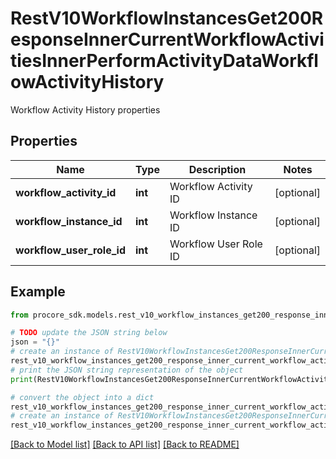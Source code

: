 # RestV10WorkflowInstancesGet200ResponseInnerCurrentWorkflowActivitiesInnerPerformActivityDataWorkflowActivityHistory

Workflow Activity History properties

## Properties

Name | Type | Description | Notes
------------ | ------------- | ------------- | -------------
**workflow_activity_id** | **int** | Workflow Activity ID | [optional] 
**workflow_instance_id** | **int** | Workflow Instance ID | [optional] 
**workflow_user_role_id** | **int** | Workflow User Role ID | [optional] 

## Example

```python
from procore_sdk.models.rest_v10_workflow_instances_get200_response_inner_current_workflow_activities_inner_perform_activity_data_workflow_activity_history import RestV10WorkflowInstancesGet200ResponseInnerCurrentWorkflowActivitiesInnerPerformActivityDataWorkflowActivityHistory

# TODO update the JSON string below
json = "{}"
# create an instance of RestV10WorkflowInstancesGet200ResponseInnerCurrentWorkflowActivitiesInnerPerformActivityDataWorkflowActivityHistory from a JSON string
rest_v10_workflow_instances_get200_response_inner_current_workflow_activities_inner_perform_activity_data_workflow_activity_history_instance = RestV10WorkflowInstancesGet200ResponseInnerCurrentWorkflowActivitiesInnerPerformActivityDataWorkflowActivityHistory.from_json(json)
# print the JSON string representation of the object
print(RestV10WorkflowInstancesGet200ResponseInnerCurrentWorkflowActivitiesInnerPerformActivityDataWorkflowActivityHistory.to_json())

# convert the object into a dict
rest_v10_workflow_instances_get200_response_inner_current_workflow_activities_inner_perform_activity_data_workflow_activity_history_dict = rest_v10_workflow_instances_get200_response_inner_current_workflow_activities_inner_perform_activity_data_workflow_activity_history_instance.to_dict()
# create an instance of RestV10WorkflowInstancesGet200ResponseInnerCurrentWorkflowActivitiesInnerPerformActivityDataWorkflowActivityHistory from a dict
rest_v10_workflow_instances_get200_response_inner_current_workflow_activities_inner_perform_activity_data_workflow_activity_history_from_dict = RestV10WorkflowInstancesGet200ResponseInnerCurrentWorkflowActivitiesInnerPerformActivityDataWorkflowActivityHistory.from_dict(rest_v10_workflow_instances_get200_response_inner_current_workflow_activities_inner_perform_activity_data_workflow_activity_history_dict)
```
[[Back to Model list]](../README.md#documentation-for-models) [[Back to API list]](../README.md#documentation-for-api-endpoints) [[Back to README]](../README.md)


